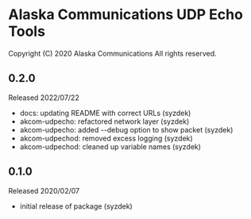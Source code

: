 
Alaska Communications UDP Echo Tools
====================================

Copyright (C) 2020 Alaska Communications
All rights reserved.

0.2.0
-----
   Released 2022/07/22
   - docs: updating README with correct URLs (syzdek)
   - akcom-udpecho: refactored network layer (syzdek)
   - akcom-udpecho: added --debug option to show packet (syzdek)
   - akcom-udpechod: removed excess logging (syzdek)
   - akcom-udpechod: cleaned up variable names (syzdek)

0.1.0
-----
   Released 2020/02/07
   - initial release of package (syzdek)

